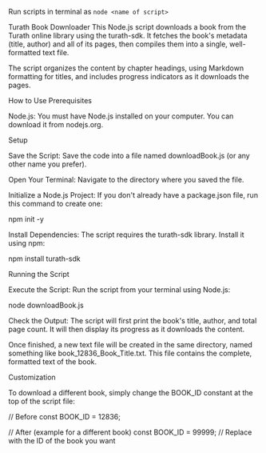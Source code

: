 Run scripts in terminal as `node <name of script>`

Turath Book Downloader
This Node.js script downloads a book from the Turath online library using the turath-sdk. It fetches the book's metadata (title, author) and all of its pages, then compiles them into a single, well-formatted text file.

The script organizes the content by chapter headings, using Markdown formatting for titles, and includes progress indicators as it downloads the pages.

How to Use
Prerequisites

Node.js: You must have Node.js installed on your computer. You can download it from nodejs.org.

Setup

Save the Script: Save the code into a file named downloadBook.js (or any other name you prefer).

Open Your Terminal: Navigate to the directory where you saved the file.

Initialize a Node.js Project: If you don't already have a package.json file, run this command to create one:

npm init -y

Install Dependencies: The script requires the turath-sdk library. Install it using npm:

npm install turath-sdk

Running the Script

Execute the Script: Run the script from your terminal using Node.js:

node downloadBook.js

Check the Output: The script will first print the book's title, author, and total page count. It will then display its progress as it downloads the content.

Once finished, a new text file will be created in the same directory, named something like book_12836_Book_Title.txt. This file contains the complete, formatted text of the book.

Customization

To download a different book, simply change the BOOK_ID constant at the top of the script file:

// Before
const BOOK_ID = 12836;

// After (example for a different book)
const BOOK_ID = 99999; // Replace with the ID of the book you want

